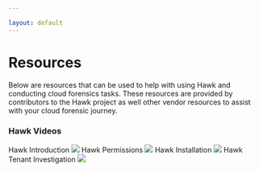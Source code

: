 ```yaml
---

layout: default
---
```

# Resources
Below are resources that can be used to help with using Hawk and conducting cloud forensics tasks. These resources are provided by contributors to the Hawk project as well other vendor resources to assist with your cloud forensic journey.

### Hawk Videos
Hawk Introduction
[![](http://img.youtube.com/vi/ms1TpY5ZdEo/0.jpg)](http://www.youtube.com/watch?v=ms1TpY5ZdEo "Hawk Introduction")
Hawk Permissions
[![](http://img.youtube.com/vi/Xknh5UeNh4o/0.jpg)](http://www.youtube.com/watch?v=Xknh5UeNh4o "Hawk Permissions")
Hawk Installation
[![](http://img.youtube.com/vi/w-ISYuqQ-1Q/0.jpg)](http://www.youtube.com/watch?v=w-ISYuqQ-1Q "Hawk Installation")
Hawk Tenant Investigation
[![](http://img.youtube.com/vi/7BwCDB9kZKg/0.jpg)](http://www.youtube.com/watch?v=7BwCDB9kZKg "Hawk Tenant Investigation")
